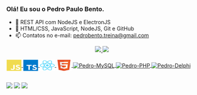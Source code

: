 ### Olá! Eu sou o Pedro Paulo Bento.

- 🔭 REST API com NodeJS e ElectronJS
- 🌱 HTML/CSS, JavaScript, NodeJS, Git e GitHub
- 📫 Contatos no e-mail: pedrobento.treina@gmail.com

<div align="center">
  <a href="https://github.com/pedropbento">
  <img height="180em" src="https://github-readme-stats.vercel.app/api?username=pedropbento&show_icons=true&theme=dark&include_all_commits=true&count_private=true"/>
  <img height="180em" src="https://github-readme-stats.vercel.app/api/top-langs/?username=pedropbento&layout=compact&langs_count=7&theme=dark"/>
</div>

<div style="display: inline_block"><br>
<img align="center" alt="Pedro-Js" height="30" width="40" src="https://raw.githubusercontent.com/devicons/devicon/master/icons/javascript/javascript-plain.svg">
	<img align="center" alt="Pedro-Ts" height="30" width="40" src="https://raw.githubusercontent.com/devicons/devicon/master/icons/typescript/typescript-plain.svg">
	<img align="center" alt="Pedro-React" height="30" width="40" src="https://raw.githubusercontent.com/devicons/devicon/master/icons/react/react-original.svg">
	<img align="center" alt="Pedro-HTML" height="30" width="40" src="https://raw.githubusercontent.com/devicons/devicon/master/icons/html5/html5-original.svg">
	<img align="center" alt="Pedro-MySQL" height="30" width="40" src="https://cdn.jsdelivr.net/gh/devicons/devicon/icons/mysql/mysql-original-wordmark.svg" />	
    <img align="center" alt="Pedro-PHP" height="30" width="40" src="https://cdn.jsdelivr.net/gh/devicons/devicon/icons/php/php-original.svg" />
    <img align="center" alt="Pedro-Delphi" height="30" width="40" src="https://user-images.githubusercontent.com/3423282/123477765-e4013700-d5d4-11eb-876c-de9aab52153b.png" />	
</div>

##

<div> 
<a href="https://www.instagram.com/pedropaulobentosouza/" target="_blank"><img src="https://img.shields.io/badge/-Instagram-%23E4405F?style=for-the-badge&logo=instagram&logoColor=white" target="_blank"></a>
  <a href = "mailto:pedrobento.treina@gmail.com"><img src="https://img.shields.io/badge/-Gmail-%23333?style=for-the-badge&logo=gmail&logoColor=white" target="_blank"></a>
  <a href="https://www.linkedin.com/in/pedropaulobento/" target="_blank"><img src="https://img.shields.io/badge/-LinkedIn-%230077B5?style=for-the-badge&logo=linkedin&logoColor=white" target="_blank"></a> 
</div>
